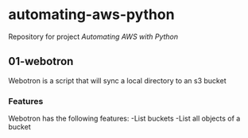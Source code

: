 # automating-aws-python

Repository for project *Automating AWS with Python*

## 01-webotron
Webotron is a script that will sync a local directory to an s3 bucket

### Features
Webotron has the following features:
-List buckets
-List all objects of a bucket
